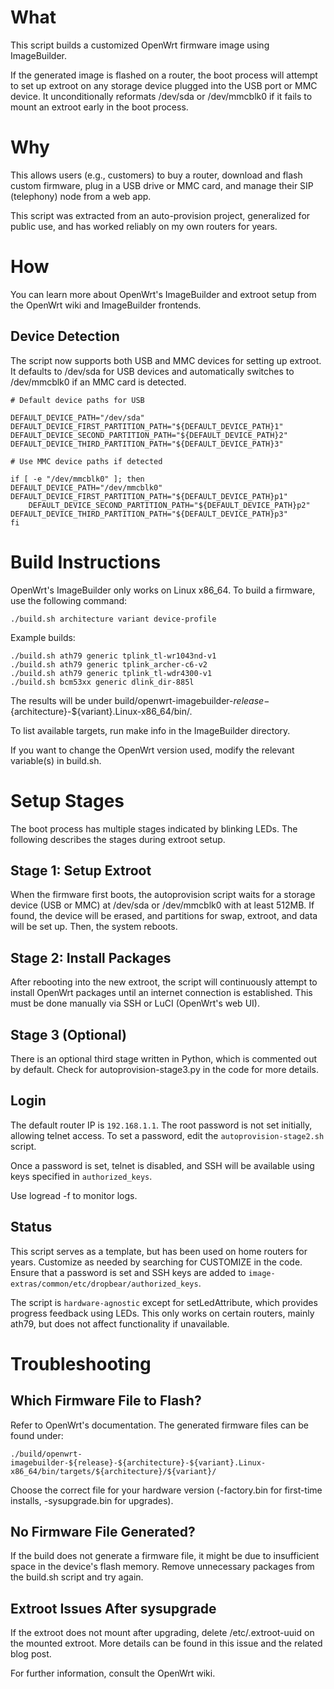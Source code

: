 # What

This script builds a customized OpenWrt firmware image using ImageBuilder.

If the generated image is flashed on a router, the boot process will attempt to set up extroot on any storage device plugged into the USB port or MMC device. It unconditionally reformats /dev/sda or /dev/mmcblk0 if it fails to mount an extroot early in the boot process.

# Why

This allows users (e.g., customers) to buy a router, download and flash custom firmware, plug in a USB drive or MMC card, and manage their SIP (telephony) node from a web app.

This script was extracted from an auto-provision project, generalized for public use, and has worked reliably on my own routers for years.

# How

You can learn more about OpenWrt's ImageBuilder and extroot setup from the OpenWrt wiki and ImageBuilder frontends.

## Device Detection
The script now supports both USB and MMC devices for setting up extroot. It defaults to /dev/sda for USB devices and automatically switches to /dev/mmcblk0 if an MMC card is detected.


```
# Default device paths for USB

DEFAULT_DEVICE_PATH="/dev/sda"
DEFAULT_DEVICE_FIRST_PARTITION_PATH="${DEFAULT_DEVICE_PATH}1"
DEFAULT_DEVICE_SECOND_PARTITION_PATH="${DEFAULT_DEVICE_PATH}2"
DEFAULT_DEVICE_THIRD_PARTITION_PATH="${DEFAULT_DEVICE_PATH}3"

# Use MMC device paths if detected

if [ -e "/dev/mmcblk0" ]; then
DEFAULT_DEVICE_PATH="/dev/mmcblk0"
DEFAULT_DEVICE_FIRST_PARTITION_PATH="${DEFAULT_DEVICE_PATH}p1"
    DEFAULT_DEVICE_SECOND_PARTITION_PATH="${DEFAULT_DEVICE_PATH}p2"
DEFAULT_DEVICE_THIRD_PARTITION_PATH="${DEFAULT_DEVICE_PATH}p3"
fi
```

# Build Instructions
OpenWrt's ImageBuilder only works on Linux x86_64. To build a firmware, use the following command:

```
./build.sh architecture variant device-profile
```


Example builds:
```
./build.sh ath79 generic tplink_tl-wr1043nd-v1
./build.sh ath79 generic tplink_archer-c6-v2
./build.sh ath79 generic tplink_tl-wdr4300-v1
./build.sh bcm53xx generic dlink_dir-885l
```

The results will be under build/openwrt-imagebuilder-${release}-${architecture}-${variant}.Linux-x86_64/bin/.

To list available targets, run make info in the ImageBuilder directory.

If you want to change the OpenWrt version used, modify the relevant variable(s) in build.sh.

# Setup Stages
The boot process has multiple stages indicated by blinking LEDs. The following describes the stages during extroot setup.

## Stage 1: Setup Extroot

When the firmware first boots, the autoprovision script waits for a storage device (USB or MMC) at /dev/sda or /dev/mmcblk0 with at least 512MB. If found, the device will be erased, and partitions for swap, extroot, and data will be set up. Then, the system reboots.

## Stage 2: Install Packages

After rebooting into the new extroot, the script will continuously attempt to install OpenWrt packages until an internet connection is established. This must be done manually via SSH or LuCI (OpenWrt's web UI).

## Stage 3 (Optional)

There is an optional third stage written in Python, which is commented out by default. Check for autoprovision-stage3.py in the code for more details.

## Login
The default router IP is `192.168.1.1`. The root password is not set initially, allowing telnet access. To set a password, edit the `autoprovision-stage2.sh` script.

Once a password is set, telnet is disabled, and SSH will be available using keys specified in `authorized_keys`.

Use logread -f to monitor logs.

## Status

This script serves as a template, but has been used on home routers for years. Customize as needed by searching for CUSTOMIZE in the code. Ensure that a password is set and SSH keys are added to `image-extras/common/etc/dropbear/authorized_keys`.

The script is `hardware-agnostic` except for setLedAttribute, which provides progress feedback using LEDs. This only works on certain routers, mainly ath79, but does not affect functionality if unavailable.

# Troubleshooting

## Which Firmware File to Flash?

Refer to OpenWrt's documentation. The generated firmware files can be found under:

```
./build/openwrt-imagebuilder-${release}-${architecture}-${variant}.Linux-x86_64/bin/targets/${architecture}/${variant}/
```

Choose the correct file for your hardware version (-factory.bin for first-time installs, -sysupgrade.bin for upgrades).

## No Firmware File Generated?

If the build does not generate a firmware file, it might be due to insufficient space in the device's flash memory. Remove unnecessary packages from the build.sh script and try again.

## Extroot Issues After sysupgrade

If the extroot does not mount after upgrading, delete /etc/.extroot-uuid on the mounted extroot. More details can be found in this issue and the related blog post.

For further information, consult the OpenWrt wiki.
